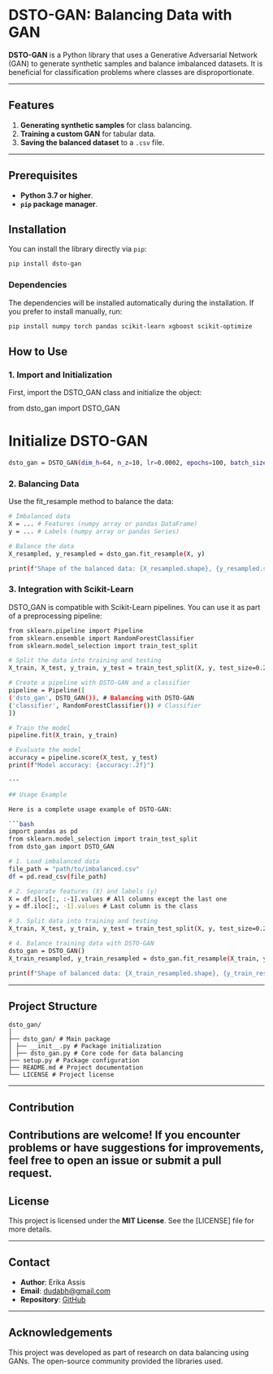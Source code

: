 # DSTO-GAN: Balancing Data with GAN

**DSTO-GAN** is a Python library that uses a Generative Adversarial Network (GAN) to generate synthetic samples and balance imbalanced datasets. It is beneficial for classification problems where classes are disproportionate.

---

## Features

1. **Generating synthetic samples** for class balancing.
2. **Training a custom GAN** for tabular data.
3. **Saving the balanced dataset** to a `.csv` file.

---

## Prerequisites

- **Python 3.7 or higher**.
- **`pip` package manager**.

## Installation

You can install the library directly via `pip`:

```bash
pip install dsto-gan
```

### Dependencies

The dependencies will be installed automatically during the installation. If you prefer to install manually, run:

```bash
pip install numpy torch pandas scikit-learn xgboost scikit-optimize
```

## How to Use

### 1. Import and Initialization

First, import the DSTO_GAN class and initialize the object:

from dsto_gan import DSTO_GAN

# Initialize DSTO-GAN
```bash
dsto_gan = DSTO_GAN(dim_h=64, n_z=10, lr=0.0002, epochs=100, batch_size=64)

```

### 2. Balancing Data

Use the fit_resample method to balance the data:

```bash
# Imbalanced data
X = ... # Features (numpy array or pandas DataFrame)
y = ... # Labels (numpy array or pandas Series)

# Balance the data
X_resampled, y_resampled = dsto_gan.fit_resample(X, y)

print(f"Shape of the balanced data: {X_resampled.shape}, {y_resampled.shape}")
```

### 3. Integration with Scikit-Learn

DSTO_GAN is compatible with Scikit-Learn pipelines. You can use it as part of a preprocessing pipeline:

```bash
from sklearn.pipeline import Pipeline
from sklearn.ensemble import RandomForestClassifier
from sklearn.model_selection import train_test_split

# Split the data into training and testing
X_train, X_test, y_train, y_test = train_test_split(X, y, test_size=0.2, random_state=42)

# Create a pipeline with DSTO-GAN and a classifier
pipeline = Pipeline([
('dsto_gan', DSTO_GAN()), # Balancing with DSTO-GAN
('classifier', RandomForestClassifier()) # Classifier
])

# Train the model
pipeline.fit(X_train, y_train)

# Evaluate the model
accuracy = pipeline.score(X_test, y_test)
print(f"Model accuracy: {accuracy:.2f}")

---

## Usage Example

Here is a complete usage example of DSTO-GAN:

```bash
import pandas as pd
from sklearn.model_selection import train_test_split
from dsto_gan import DSTO_GAN

# 1. Load imbalanced data
file_path = "path/to/imbalanced.csv"
df = pd.read_csv(file_path)

# 2. Separate features (X) and labels (y)
X = df.iloc[:, :-1].values ​​# All columns except the last one
y = df.iloc[:, -1].values ​​# Last column is the class

# 3. Split data into training and testing
X_train, X_test, y_train, y_test = train_test_split(X, y, test_size=0.2, random_state=42)

# 4. Balance training data with DSTO-GAN
dsto_gan = DSTO_GAN()
X_train_resampled, y_train_resampled = dsto_gan.fit_resample(X_train, y_train)

print(f"Shape of balanced data: {X_train_resampled.shape}, {y_train_resampled.shape}")
```
---

## Project Structure

```
dsto_gan/
│
├── dsto_gan/ # Main package
│ ├── __init__.py # Package initialization
│ ├── dsto_gan.py # Core code for data balancing
├── setup.py # Package configuration
├── README.md # Project documentation
└── LICENSE # Project license
```

---

## Contribution

Contributions are welcome! If you encounter problems or have suggestions for improvements, feel free to open an issue or submit a pull request.
---

## License

This project is licensed under the **MIT License**. See the [LICENSE] file for more details.

---

## Contact

- **Author**: Erika Assis
- **Email**: dudabh@gmail.com
- **Repository**: [GitHub](https://github.com/erikaduda/dsto_gan)

---

## Acknowledgements

This project was developed as part of research on data balancing using GANs. The open-source community provided the libraries used.